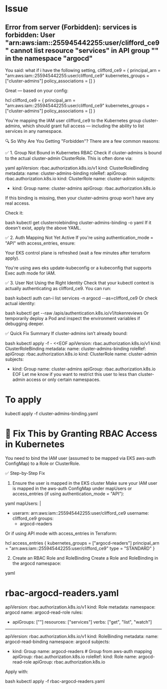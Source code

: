 # Issue
## Error from server (Forbidden): services is forbidden: User "arn:aws:iam::255945442255:user/clifford_ce9" cannot list resource "services" in API group "" in the namespace "argocd"


You said:
what if i have the following setting,     clifford_ce9 = {
      principal_arn       = "arn:aws:iam::255945442255:user/clifford_ce9"
      kubernetes_groups   = ["cluster-admins"]
      policy_associations = []
    }


Great — based on your config:

hcl
clifford_ce9 = {
  principal_arn       = "arn:aws:iam::255945442255:user/clifford_ce9"
  kubernetes_groups   = ["cluster-admins"]
  policy_associations = []
}

You're mapping the IAM user clifford_ce9 to the Kubernetes group cluster-admins, which should grant full access — including the ability to list services in any namespace.

🔍 So Why Are You Getting "Forbidden"?
There are a few common reasons:

✅ 1. Group Not Bound in Kubernetes RBAC
Check if cluster-admins is bound to the actual cluster-admin ClusterRole. This is often done via:

yaml
apiVersion: rbac.authorization.k8s.io/v1
kind: ClusterRoleBinding
metadata:
  name: cluster-admins-binding
roleRef:
  apiGroup: rbac.authorization.k8s.io
  kind: ClusterRole
  name: cluster-admin
subjects:
- kind: Group
  name: cluster-admins
  apiGroup: rbac.authorization.k8s.io

If this binding is missing, then your cluster-admins group won’t have any real access.

Check it:

bash
kubectl get clusterrolebinding cluster-admins-binding -o yaml
If it doesn't exist, apply the above YAML.

✅ 2. Auth Mapping Not Yet Active
If you're using authentication_mode = "API" with access_entries, ensure:

Your EKS control plane is refreshed (wait a few minutes after terraform apply).

You're using aws eks update-kubeconfig or a kubeconfig that supports Exec auth mode for IAM.

✅ 3. User Not Using the Right Identity
Check that your kubectl context is actually authenticating as clifford_ce9. You can run:

bash
kubectl auth can-i list services -n argocd --as=clifford_ce9
Or check actual identity:

bash
kubectl get --raw /apis/authentication.k8s.io/v1/tokenreviews
Or temporarily deploy a Pod and inspect the environment variables if debugging deeper.

✅ Quick Fix Summary
If cluster-admins isn’t already bound:

bash
kubectl apply -f - <<EOF
apiVersion: rbac.authorization.k8s.io/v1
kind: ClusterRoleBinding
metadata:
  name: cluster-admins-binding
roleRef:
  apiGroup: rbac.authorization.k8s.io
  kind: ClusterRole
  name: cluster-admin
subjects:
- kind: Group
  name: cluster-admins
  apiGroup: rbac.authorization.k8s.io
EOF
Let me know if you want to restrict this user to less than cluster-admin access or only certain namespaces.

# To apply
kubectl apply -f cluster-admins-binding.yaml  


# 🔧 Fix This by Granting RBAC Access in Kubernetes
You need to bind the IAM user (assumed to be mapped via EKS aws-auth ConfigMap) to a Role or ClusterRole.

✅ Step-by-Step Fix
1. Ensure the user is mapped in the EKS cluster
Make sure your IAM user is mapped in the aws-auth ConfigMap under mapUsers or access_entries (if using authentication_mode = "API"):

yaml
mapUsers: |
  - userarn: arn:aws:iam::255945442255:user/clifford_ce9
    username: clifford_ce9
    groups:
      - argocd-readers

Or if using API mode with access_entries in Terraform:

hcl
access_entries {
  kubernetes_groups = ["argocd-readers"]
  principal_arn     = "arn:aws:iam::255945442255:user/clifford_ce9"
  type              = "STANDARD"
}

2. Create an RBAC Role and RoleBinding
Create a Role and RoleBinding in the argocd namespace:

yaml
# rbac-argocd-readers.yaml
apiVersion: rbac.authorization.k8s.io/v1
kind: Role
metadata:
  namespace: argocd
  name: argocd-read-role
rules:
- apiGroups: [""]
  resources: ["services"]
  verbs: ["get", "list", "watch"]

---
apiVersion: rbac.authorization.k8s.io/v1
kind: RoleBinding
metadata:
  name: argocd-read-binding
  namespace: argocd
subjects:
- kind: Group
  name: argocd-readers     # Group from aws-auth mapping
  apiGroup: rbac.authorization.k8s.io
roleRef:
  kind: Role
  name: argocd-read-role
  apiGroup: rbac.authorization.k8s.io

Apply with:

bash
kubectl apply -f rbac-argocd-readers.yaml